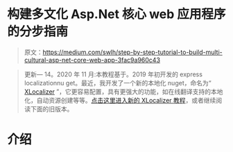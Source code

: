 # 构建多文化 Asp.Net 核心 web 应用程序的分步指南

> 原文：<https://medium.com/swlh/step-by-step-tutorial-to-build-multi-cultural-asp-net-core-web-app-3fac9a960c43>

> 更新— 14。2020 年 11 月:本教程基于。2019 年初开发的 express localizationnu get。最近，我开发了一个新的本地化 nuget，命名为“ [XLocalizer](https://github.com/LazZiya/XLocalizer) ”，它更容易配置，具有更强大的功能，如在线翻译支持的本地化，自动资源创建等等。[点击这里进入新的 XLocalizer 教程](/@ziyadmm/xlocalizer-for-asp-net-core-1185b6b9458c?source=your_stories_page-------------------------------------)，或者继续阅读下面的旧版本。

# 介绍